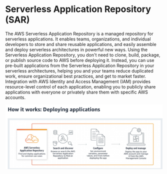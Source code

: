 # Serverless Application Repository (SAR)

The AWS Serverless Application Repository is a managed repository for serverless applications. It enables teams, organizations, and individual developers to store and share reusable applications, and easily assemble and deploy serverless architectures in powerful new ways. Using the Serverless Application Repository, you don't need to clone, build, package, or publish source code to AWS before deploying it. Instead, you can use pre-built applications from the Serverless Application Repository in your serverless architectures, helping you and your teams reduce duplicated work, ensure organizational best practices, and get to market faster. Integration with AWS Identity and Access Management (IAM) provides resource-level control of each application, enabling you to publicly share applications with everyone or privately share them with specific AWS accounts.

![Deploying applications using SAR:](../assets/img/sar.jpg)